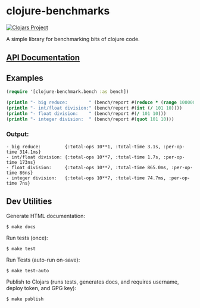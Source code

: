 # clojure-benchmarks

[![Clojars Project](https://img.shields.io/clojars/v/org.clojars.mdwhatcott/benchmarks.svg)](https://clojars.org/org.clojars.mdwhatcott/benchmarks)

A simple library for benchmarking bits of clojure code.


## [API Documentation](https://mdwhatcott.github.io/clojure-benchmarks/)

## Examples

```clojure
(require '[clojure-benchmark.bench :as bench])

(println "- big reduce:        " (bench/report #(reduce * (range 10000000))))
(println "- int/float division:" (bench/report #(int (/ 101 10))))
(println "- float division:    " (bench/report #(/ 101 10)))
(println "- integer division:  " (bench/report #(quot 101 10)))
```

### Output:

```text
- big reduce:         {:total-ops 10**1, :total-time 3.1s, :per-op-time 314.1ms}
- int/float division: {:total-ops 10**7, :total-time 1.7s, :per-op-time 173ns}
- float division:     {:total-ops 10**7, :total-time 865.0ms, :per-op-time 86ns}
- integer division:   {:total-ops 10**7, :total-time 74.7ms, :per-op-time 7ns}
```

## Dev Utilities

Generate HTML documentation:

```
$ make docs
```

Run tests (once):

```
$ make test
```

Run Tests (auto-run on-save):

```
$ make test-auto
```

Publish to Clojars (runs tests, generates docs, and requires username, deploy token, and GPG key):

```
$ make publish
```
